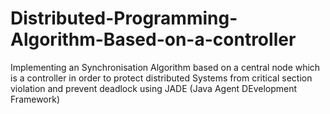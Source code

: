 # Distributed-Programming-Algorithm-Based-on-a-controller

Implementing an Synchronisation Algorithm  based on a central node which is a controller in order to protect distributed Systems from critical section violation and prevent deadlock using JADE (Java Agent DEvelopment Framework) 
